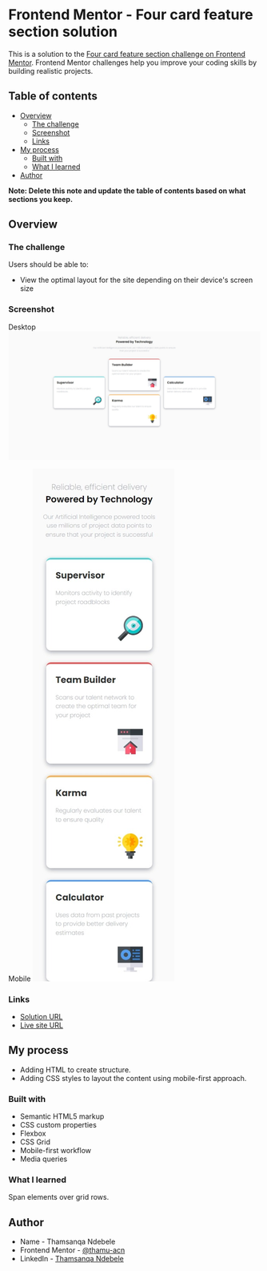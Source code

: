 # Frontend Mentor - Four card feature section solution

This is a solution to the [Four card feature section challenge on Frontend Mentor](https://www.frontendmentor.io/challenges/four-card-feature-section-weK1eFYK). Frontend Mentor challenges help you improve your coding skills by building realistic projects. 

## Table of contents

- [Overview](#overview)
  - [The challenge](#the-challenge)
  - [Screenshot](#screenshot)
  - [Links](#links)
- [My process](#my-process)
  - [Built with](#built-with)
  - [What I learned](#what-i-learned)
- [Author](#author)

**Note: Delete this note and update the table of contents based on what sections you keep.**

## Overview

### The challenge

Users should be able to:

- View the optimal layout for the site depending on their device's screen size

### Screenshot

Desktop
![](./desktop.jpeg)

Mobile
![](./mobile.jpeg)

### Links

- [Solution URL](https://github.com/thamu-acn/four-card-feature-section)
- [Live site URL](https://thamu-acn.github.io/four-card-feature-section/)

## My process

- Adding HTML to create structure.
- Adding CSS styles to layout the content using mobile-first approach.

### Built with

- Semantic HTML5 markup
- CSS custom properties
- Flexbox
- CSS Grid
- Mobile-first workflow
- Media queries

### What I learned

Span elements over grid rows.

## Author

- Name - Thamsanqa Ndebele
- Frontend Mentor - [@thamu-acn](https://www.frontendmentor.io/profile/thamu-acn)
- LinkedIn - [Thamsanqa Ndebele](https://www.linkedin.com/in/thamsanqa-ndebele-12988487/)
